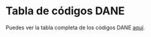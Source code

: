# Tabla de códigos DANE

Puedes ver la tabla completa de los códigos DANE [aquí](./tabla_cod_dane.md).
